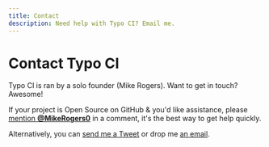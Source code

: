 ```yaml
---
title: Contact
description: Need help with Typo CI? Email me.
---
```


# Contact Typo CI

Typo CI is ran by a solo founder (Mike Rogers). Want to get in touch? Awesome!

If your project is Open Source on GitHub & you'd like assistance, please [mention **@MikeRogers0**](https://github.com/mikerogers0/) in a comment, it's the best way to get help quickly.

Alternatively, you can [send me a Tweet](https://twitter.com/MikeRogers0) or drop me [an email](mailto:support@typoci.com?subject=Typo+CI+Support).
